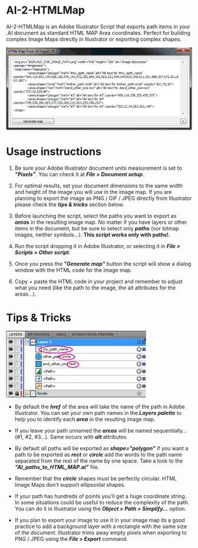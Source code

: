 AI-2-HTMLMap
============

AI-2-HTMLMap is an Adobe Illustrator Script that exports path items in your .AI document as standard HTML MAP Area coordinates. Perfect for building complex Image Maps directly in Illustrator or exporting complex shapes.

![AI-2-HTMLMap Screenshot](/readme-images/script-snapshot.png "AI-2-HTMLMap Screenshot")

Usage instructions
==================

  1. Be sure your Adobe Illustrator document units measurement is set to _**"Pixels"**_. You can check it at _**File > Document setup**_.

  2. For optimal results, set your document dimensions to the same width and height of the image you will use in the image map. If you are planning to export the image as PNG / GIF / JPEG directly from Illustrator please check the _**tips & tricks**_ section below.

  3. Before launching the script, select the paths you want to export as _**areas**_ in the resulting image map. No matter if you have layers or other items in the document, but be sure to select only _**paths**_ (nor bitmap images, neither symbols...). **This script works only with paths!.**

  4. Run the script dropping it in Adobe Illustrator, or selecting it in _**File > Scripts > Other script**_.

  5. Once you press the _**"Generate map"**_ button the script will show a dialog window with the HTML code for the image map.

  6. Copy + paste the HTML code in your project and remember to adjust what you need (like the path to the image, the alt attributes for the areas...).

Tips & Tricks
=============

![Named paths](/readme-images/path-names.png "Named paths")

  - By default the _**href**_ of the area will take the name of the path in Adobe Illustrator. You can set your own path names in the _**Layers palette**_ to help you to identify each _**area**_ in the resulting image map.

  - If you leave your path unnamed the _**areas**_ will be named sequentially... (#1, #2, #3...). Same occurs with _**alt**_ attributes.

  - By default all paths will be exported as _**shape="polygon"**_ if you want a path to be exported as _**rect**_ or _**circle**_ add the words to the path name separated from the rest of the name by one space. Take a look to the _**"AI_paths_to_HTML_MAP.ai"**_ file.

  - Remember that the _**circle**_ shapes must be perfectly circular. HTML Image Maps don't support ellipsoidal shapes.

  - If your path has hundreds of points you'll get a huge coordinate string. In some situations could be useful to reduce the complexity of the path. You can do it in Illustrator using the _**Object > Path > Simplify...**_ option.

  - If you plan to export your image to use it in your image map its a good practice to add a background layer with a rectangle with the same size of the document. Illustrator trims away empty pixels when exporting to PNG / JPEG using the _**File > Export**_ command.
